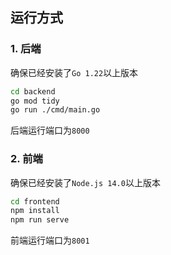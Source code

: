 ## 运行方式

### 1. 后端

确保已经安装了`Go 1.22`以上版本

```bash
cd backend
go mod tidy
go run ./cmd/main.go
```

后端运行端口为`8000`

### 2. 前端

确保已经安装了`Node.js 14.0`以上版本

```bash
cd frontend
npm install
npm run serve
```

前端运行端口为`8001`



